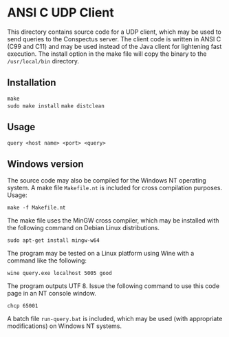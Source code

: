 # ANSI C UDP Client

This directory contains source code for a UDP client, which may be
used to send queries to the Conspectus server. The client code is
written in ANSI C (C99 and C11) and may be used instead of the Java
client for lightening fast execution. The install option in the make
file will copy the binary to the `/usr/local/bin` directory.

## Installation

  `make`  
  `sudo make install`
  `make distclean`

## Usage
 
  `query <host name> <port> <query>`

## Windows version

The source code may also be compiled for the Windows NT operating
system. A make file `Makefile.nt` is included for cross compilation
purposes. Usage:

  `make -f Makefile.nt`

The make file uses the MinGW cross compiler, which may be installed
with the following command on Debian Linux distributions.

  `sudo apt-get install mingw-w64`

The program may be tested on a Linux platform using Wine with a
command like the following:

  `wine query.exe localhost 5005 good`

The program outputs UTF 8. Issue the following command to use this
code page in an NT console window.

  `chcp 65001`

A batch file `run-query.bat` is included, which may be used (with
appropriate modifications) on Windows NT systems.
